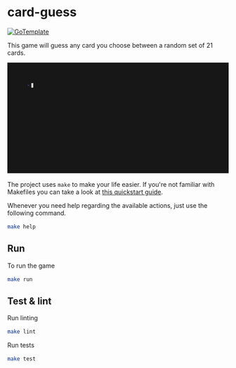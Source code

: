 # card-guess

[![GoTemplate](https://img.shields.io/badge/go/template-black?logo=go)](https://github.com/SchwarzIT/go-template)

This game will guess any card you choose between a random set of 21 cards.

![](demo/demo.gif)

The project uses `make` to make your life easier. If you're not familiar with Makefiles you can take a look at [this quickstart guide](https://makefiletutorial.com).

Whenever you need help regarding the available actions, just use the following command.

```bash
make help
```

## Run

To run the game

```bash
make run
```

## Test & lint

Run linting

```bash
make lint
```

Run tests

```bash
make test
```
